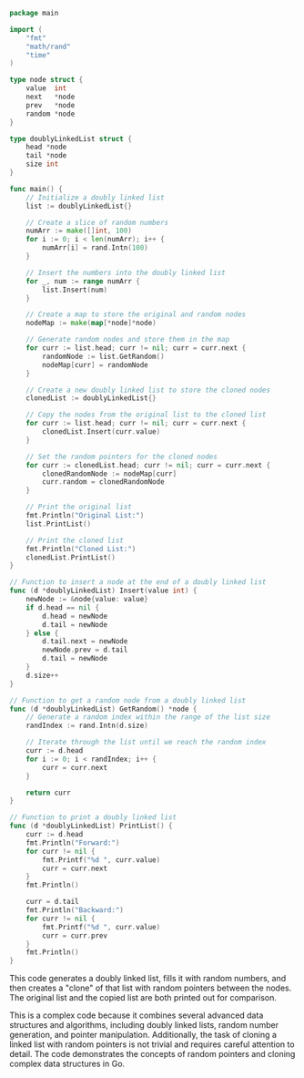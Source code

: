```go
package main

import (
    "fmt"
    "math/rand"
    "time"
)

type node struct {
    value  int
    next   *node
    prev   *node
    random *node
}

type doublyLinkedList struct {
    head *node
    tail *node
    size int
}

func main() {
    // Initialize a doubly linked list
    list := doublyLinkedList{}

    // Create a slice of random numbers
    numArr := make([]int, 100)
    for i := 0; i < len(numArr); i++ {
        numArr[i] = rand.Intn(100)
    }

    // Insert the numbers into the doubly linked list
    for _, num := range numArr {
        list.Insert(num)
    }

    // Create a map to store the original and random nodes
    nodeMap := make(map[*node]*node)

    // Generate random nodes and store them in the map
    for curr := list.head; curr != nil; curr = curr.next {
        randomNode := list.GetRandom()
        nodeMap[curr] = randomNode
    }

    // Create a new doubly linked list to store the cloned nodes
    clonedList := doublyLinkedList{}

    // Copy the nodes from the original list to the cloned list
    for curr := list.head; curr != nil; curr = curr.next {
        clonedList.Insert(curr.value)
    }

    // Set the random pointers for the cloned nodes
    for curr := clonedList.head; curr != nil; curr = curr.next {
        clonedRandomNode := nodeMap[curr]
        curr.random = clonedRandomNode
    }

    // Print the original list
    fmt.Println("Original List:")
    list.PrintList()

    // Print the cloned list
    fmt.Println("Cloned List:")
    clonedList.PrintList()
}

// Function to insert a node at the end of a doubly linked list
func (d *doublyLinkedList) Insert(value int) {
    newNode := &node{value: value}
    if d.head == nil {
        d.head = newNode
        d.tail = newNode
    } else {
        d.tail.next = newNode
        newNode.prev = d.tail
        d.tail = newNode
    }
    d.size++
}

// Function to get a random node from a doubly linked list
func (d *doublyLinkedList) GetRandom() *node {
    // Generate a random index within the range of the list size
    randIndex := rand.Intn(d.size)

    // Iterate through the list until we reach the random index
    curr := d.head
    for i := 0; i < randIndex; i++ {
        curr = curr.next
    }

    return curr
}

// Function to print a doubly linked list
func (d *doublyLinkedList) PrintList() {
    curr := d.head
    fmt.Println("Forward:")
    for curr != nil {
        fmt.Printf("%d ", curr.value)
        curr = curr.next
    }
    fmt.Println()

    curr = d.tail
    fmt.Println("Backward:")
    for curr != nil {
        fmt.Printf("%d ", curr.value)
        curr = curr.prev
    }
    fmt.Println()
}
```

This code generates a doubly linked list, fills it with random numbers, and then creates a "clone" of that list with random pointers between the nodes. The original list and the copied list are both printed out for comparison.

This is a complex code because it combines several advanced data structures and algorithms, including doubly linked lists, random number generation, and pointer manipulation. Additionally, the task of cloning a linked list with random pointers is not trivial and requires careful attention to detail. The code demonstrates the concepts of random pointers and cloning complex data structures in Go.